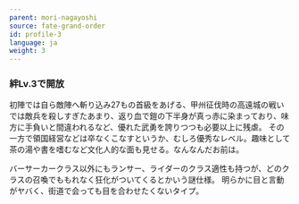 ```yaml
---
parent: mori-nagayoshi
source: fate-grand-order
id: profile-3
language: ja
weight: 3
---
```


### 絆Lv.3で開放

初陣では自ら敵陣へ斬り込み27もの首級をあげる、甲州征伐時の高遠城の戦いでは敵兵を殺しすぎたあまり、返り血で鎧の下半身が真っ赤に染まっており、味方に手負いと間違われるなど、優れた武勇を誇りつつも必要以上に残虐。
その一方で領国経営などは卒なくこなすというか、むしろ優秀なレベル。趣味として茶の湯や書を嗜むなど文化人的な面も見せる。なんなんだお前は。

バーサーカークラス以外にもランサー、ライダーのクラス適性も持つが、どのクラスの召喚でももれなく狂化がついてくるとかいう謎仕様。
明らかに目と言動がヤバく、街道で会っても目を合わせたくないタイプ。
